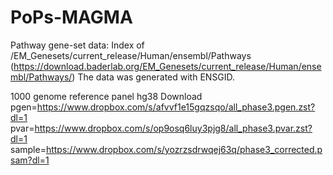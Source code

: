 # PoPs-MAGMA

Pathway gene-set data: Index of /EM_Genesets/current_release/Human/ensembl/Pathways (https://download.baderlab.org/EM_Genesets/current_release/Human/ensembl/Pathways/)
The data was generated with ENSGID. 

1000 genome reference panel hg38 Download
pgen=https://www.dropbox.com/s/afvvf1e15gqzsqo/all_phase3.pgen.zst?dl=1
pvar=https://www.dropbox.com/s/op9osq6luy3pjg8/all_phase3.pvar.zst?dl=1
sample=https://www.dropbox.com/s/yozrzsdrwqej63q/phase3_corrected.psam?dl=1

